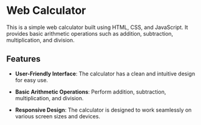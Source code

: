 # Web Calculator

This is a simple web calculator built using HTML, CSS, and JavaScript. It provides basic arithmetic operations such as addition, subtraction, multiplication, and division.

## Features

- **User-Friendly Interface**: The calculator has a clean and intuitive design for easy use.

- **Basic Arithmetic Operations**: Perform addition, subtraction, multiplication, and division.

- **Responsive Design**: The calculator is designed to work seamlessly on various screen sizes and devices.
